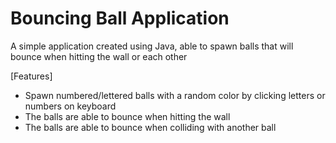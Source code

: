 # Bouncing Ball Application

A simple application created using Java,
able to spawn balls that will bounce when
hitting the wall or each other

[Features]
- Spawn numbered/lettered balls with a random color by clicking letters or numbers on keyboard
- The balls are able to bounce when hitting the wall
- The balls are able to bounce when colliding with another ball
